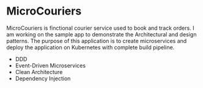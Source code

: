# MicroCouriers

MicroCouriers is finctional courier service used to book and track orders. I am working on the sample app to demonstrate the  Architectural and design patterns. The purpose of this application is to create microservices
and deploy the application on Kubernetes with complete build pipeline. 

* DDD
* Event-Driven Microservices
* Clean Architecture
* Dependency Injection
